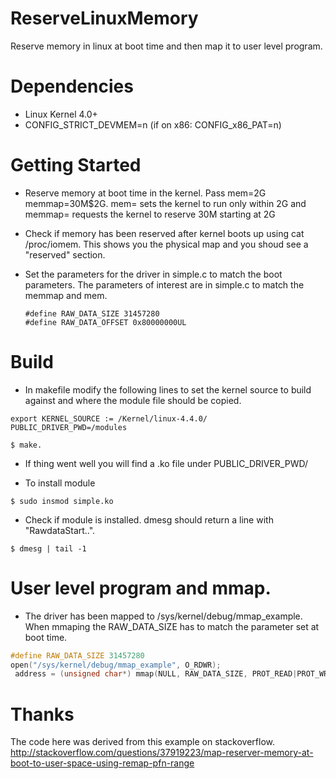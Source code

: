 # ReserveLinuxMemory
Reserve memory in linux at boot time and then map it to user level program.

# Dependencies
* Linux Kernel 4.0+
* CONFIG_STRICT_DEVMEM=n (if on x86: CONFIG_x86_PAT=n)

# Getting Started 
* Reserve memory at boot time in the kernel. Pass mem=2G memmap=30M\$2G.  mem= sets the kernel to run only within 2G and memmap= requests the kernel to reserve 30M starting at 2G

* Check if memory has been reserved after kernel boots up using cat /proc/iomem. This shows you the physical map and you shoud see a "reserved" section.

* Set the parameters for the driver in simple.c to match the boot parameters.
  The parameters of interest are in simple.c to match the memmap and mem.
  ```
  #define RAW_DATA_SIZE 31457280
  #define RAW_DATA_OFFSET 0x80000000UL
  ```


# Build
* In makefile modify the following lines to set the kernel source to build against and where the module file should be copied.
```
export KERNEL_SOURCE := /Kernel/linux-4.4.0/
PUBLIC_DRIVER_PWD=/modules
```
```
$ make.
````
* If thing went well you will find a .ko file under PUBLIC_DRIVER_PWD/

* To install module
```
$ sudo insmod simple.ko
```
* Check if module is installed. dmesg should return a line with "RawdataStart..".
```
$ dmesg | tail -1
```

# User level program and mmap.
* The driver has been mapped to /sys/kernel/debug/mmap_example. When
mmaping the RAW_DATA_SIZE has to match the parameter set at boot time.
``` C
#define RAW_DATA_SIZE 31457280
open("/sys/kernel/debug/mmap_example", O_RDWR);
 address = (unsigned char*) mmap(NULL, RAW_DATA_SIZE, PROT_READ|PROT_WRITE, MAP_PRIVATE, configfd, 0);
```

# Thanks
The code here was derived from this example on stackoverflow.
http://stackoverflow.com/questions/37919223/map-reserver-memory-at-boot-to-user-space-using-remap-pfn-range
